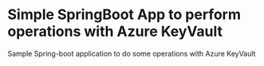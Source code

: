 # Simple SpringBoot App to perform operations with Azure KeyVault

Sample Spring-boot application to do some operations with Azure KeyVault

